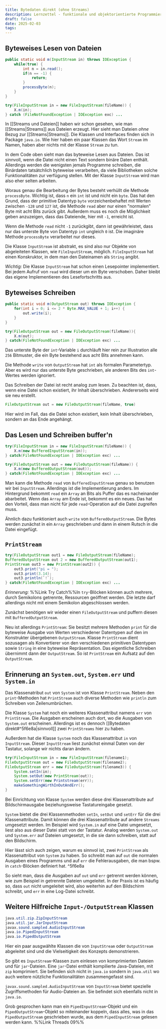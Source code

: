 ```yaml
---
title: Bytedaten direkt (ohne Streams)
description: Lernzettel - funktionale und objektorientierte Programmierung
draft: false
date: 2025-02-03
tags:
---
```

## Byteweises Lesen von Dateien
```java
public static void m(InputStream in) throws IOException {
	while(true) {
		int n = in.read();
		if(n == -1) {
			return;
		}
		processByte(n);
	}
}

try(FileInputStream in = new FileInputStream(fileName)) {
	X.m(in);
} catch (FileNotFoundException | IOException exc) ...
```
In [[Streams und Dateien]] haben wir schon gesehen, wie man [[Streams|Streams]] aus Dateien erzeugt. Hier sieht man Dateien *ohne* Bezug zur [[Streams|Streams]]. Die Klassen und Interfaces finden sich in Package `java.io`. Wie hier haben ein paar Klassen das Wort `Stream` im Namen, haben aber nichts mit der Klasse `Stream` zu tun.

In dem Code oben sieht man das byteweise Lesen aus Dateien. Das ist sinnvoll, wenn die Datei nicht einen Text sondern binäre Daten enthält. Allerdings werden die wenigsten jemals Programme schreiben, die Binärdaten tatsätchlich byteweise verarbeiten, da viele Bibliotheken solche Funktionalitäten zur verfügung stellen. Mit der Klasse `InputStream` wird man also eher selten arbeiten.

Woraus genau die Bearbeitung der Bytes besteht verhüllt die Methode `processByte`. Wichtig ist, dass `n` ein `int` ist und nicht ein `byte`. Das hat den Grund, dass der primitive Datentyp `byte` vorzeichenbehaftet mit Werten zwischen `-128` und `127` ist, die Methode `read` aber nur einen "normalen" Byte mit acht Bits zurück gibt. Außerdem muss es noch die Möglichkeit geben anzuzeigen, dass das Dateiende, hier mit `-1`, erreicht ist.

Wenn die Methode `read` nicht `-1` zurückgibt, dann ist gewährleistet, dass nur das unterste Byte von Datentyp `int` ungleich `0` ist. Die imaginäre Methode `processByte` verarbeitet nur dieses.

Die Klasse `InputStream` ist abstrakt, es sind also nur Objekte von abgeleiteten Klassen, wie `FileInputStream`, möglich. `FileInputStream` hat einen Konskruktor, in dem man den Dateinamen als `String` angibt.

*Wichtig:* Die Klasse `InputStream` hat schon einen Lesepointer implementiert. Bei jedem Aufruf von `read` wird dieser um ein Byte verschoben. Daher bleibt das eigene Implementieren des Lesefortschritts aus.

## Byteweises Schreiben
```java
public static void m(OutputStream out) throws IOException {
	for(int i = 0; i <= 2 * Byte.MAX_VALUE + 1; i++) {
		out.write(i);
	}
}

try(FileOutputStream out = new FileOutputStream(fileName)){
	X.m(out);
} catch(FileNotFoundException | IOException exc) ...
```
Das unterste Byte der `int`-Variable `i` durchläuft hier rein zur Illustration alle `256` Bitmuster, die ein Byte bestehend aus acht Bits annehmen kann.

Die Methode `write` von `OutputStream` hat `int` als formalen Parametertyp. Aber es wird nur das unterste Byte geschrieben, ale anderen Bits des `int`-Wertes werden ignoriert.

Das Schreiben der Datei ist recht analog zum lesen. Zu beachten ist, dass, wenn eine Datei schon existiert, ihr Inhalt überschrieben. Andererseits wird sie neu erstellt.
```java
FileOutputStream out = new FileOutputStream(fileName, true)
```
Hier wird im Fall, das die Datei schon existiert, kein Inhalt überschrieben, sondern an das Ende angehängt.

## Das Lesen und Schreiben buffer'n
```java
try(FileInputStream in = new FileInputStream(fileName)) {
	X.m(new BufferedInputStream(in));
} catch(FileNotFoundException | IOException exc) ...

try(FileOutputStream out = new FileOutputStream(fileName)) {
	X.m(new BufferedOutputStream(out));
} catch(FileNotFoundException | IOException exc) ...
```
Man kann die Methode `read` von `BufferedInputStream` genau so benutzen wir bei `InputStream`. Allerdings ist die Implementierung anders. Im Hintergrund bekommt `read` ein `Array` an Bits als Puffer das es nacheinander abarbeitet. Wenn das `Array` am Ende ist, bekommt es ein neues. Das hat den Vorteil, dass man nicht für jede `read`-Operation auf die Datei zugreifen muss.

Ähnlich dazu funktioniert auch `write` von `BufferedOutputStream`. Die Bytes werden zunächst in ein `Array` geschrieben und dann in einem Rutsch in die Datei eingefügt.

## `PrintStream`
```java
try(FileOutputStream out1 = new FileOutputStream(fileName);
BufferedOutputStream out 2 = new BufferedOutputStream(out1);
PrintStream out3 = new PrintStream(out2)) {
	out3.print("pi = ");
	out3.print(3.14);
	out3.println(`!`);
} catch(FileNotFoundException | IOException exc) ...
```
*Erinnerung:* %%Link Try Catch%%In `try`-Blöcken können auch mehrere, durch Semikolons getrennte, Ressourcen geöffnet werden. Die letzte darf allerdings nicht mit einem Semikolon abgeschlossen werden.

Zunächst benötigen wir wieder einen `FileOutputStream` und puffern diesen mit `BufferedOutputStream`. 

Neu ist allerdings `PrintStream`: Sie besitzt mehrere Methoden `print` für die byteweise Ausgabe von Werten verschiedener Datentypen auf den im Konstrukter übergebenen `OutputStream`. Klasse `PrintStream` dient sozusagen als Konvertierer von den verschiedenen primitiven Datentypen sowie `String` in eine byteweise Repräsentation. Das eigentliche Schreiben übernimmt dann der `OutputStream`. So ist `PrintStream` ein Aufsatz auf den `OutputStream`.

## Erinnerung an `System.out`, `System.err` und `System.in`
Das Klassenatribut `out` von `System` ist von Klasse `PrintStream`. Neben den `print`-Methoden hat `PrintStream` auch diverse Methoden wie `println` zum Schreiben von Zeilenumbrüchen.

Die Klasse `System` hat noch ein weiteres Klassenattribut namens `err` von `PrintStream`. Die Ausgaben erscheinen auch dort, wo die Ausgaben von `System.out` erscheinen. Allerdings ist es dennoch [[Bytedaten direkt#^5f6e8a|sinnvoll]] zwei `PrintStreams` hier zu haben.

Außerdem hat die Klasse `System` noch das Klassenattribut `in` von `InputStream`. Dieser `InputStream` liest zunächst einmal Daten von der Tastatur, solange wir nichts daran ändern.

```java
try(FileInputStream in = new FileInputStream(filename1);
FileOutputStream out = new FileOutputStream(filename2);
FileOutputStream err = new FileOutputStream(filename3)) {
	System.setIn(in);
	System.setOut(new PrintStream(out));
	System.setErr(new Printstream(err));
	makeSomethingWirthInOutAndErr();
}
```
Bei Einrichtung von Klasse `System` werden diese drei Klassenattribute auf Bildschirmausgabe beziehungsweise Tastatureingabe gesetzt.

`System` bietet die drei Klassenmethoden `setIn`, `setOut` und `setErr` für die drei Klassenattribute. Damit können die drei Klassenattribute auf andere `Streams` umgesetzt werden. Im Beispiel wird `System.in` auf eine Datei umgesetzt, liest also aus dieser Datei statt von der Tastatur. Analog werden `System.out` und `System.err` auf Dateien umgesetzt, in die sie dann schreiben, statt auf den Bildschirm.

Hier lässt sich auch zeigen, warum es sinnvol ist, zwei `PrintStream` als Klassenattribut von `System` zu haben. So schreibt man auf `out` die normalen Ausgaben eines Programms und auf `err` die Fehlerausgaben, die man bspw. in `catch`-Blöcken definiert hat. ^5f6e8a

So sieht man, dass die Ausgaben auf `out` und `err` getrennt werden können, wie zum Beispiel in getrennte Dateien umgeleitet. In der Praxis ist es häufig so, dass `out` nicht umgeleitet wird, also weiterhin auf den Bildschirm schreibt, und `err` in eine Log-Datei schreibt.

## Weitere Hilfreiche `Input-/OutputStream` Klassen
```java
java.util.zip.ZipInputStream
java.util.jar.JarInputStream
javax.sound.sampled.AudioInputStream
java.io.PipedInputStream
java.io.PipedOutputStream
```
Hier ein paar ausgwählte Klassen die von `InputStream` oder `OutputStream` abgeleitet sind und die Vielseitigkeit des Konzepts demonstrieren.

So gibt es `InputStream`-Klassen zum einlesen von komprimierten Dateien und für `jar`-Dateien. Eine `jar`-Datei enthält kompilierte Java-Dateien, mit `zip` komprimiert. Sie befinden sich nicht in `java.io` sondern in `java.util` wo auch weitere nützliche Funktionalitäten zusammengefasst sind.

`javax.sound.sampled.AudioInputStream` von `InputStream` bietet spezielle Zugriffsmethoden für Audio-Dateien an. Sie befindet sich ebenfalls nicht in `java.io`.

Grob gesprochen kann man ein `PipedInputStream`-Objekt und ein `PipedOutputStream`-Objekt so miteinander koppeln, dass alles, was in das `PipedOutputStream` geschrieben wurde, aus dem `PipedInputStream` gelesen werden kann. %%Link Threads 09%%